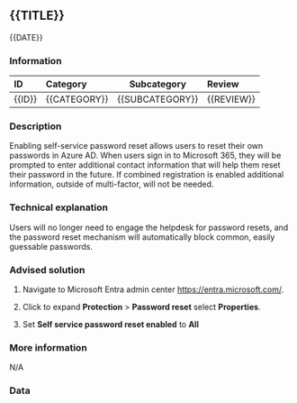 ## {{TITLE}}

{{DATE}}

###  Information

| ID     | Category     | Subcategory     | Review     |
| :----- | :----------- | --------------- | :--------- |
| {{ID}} | {{CATEGORY}} | {{SUBCATEGORY}} | {{REVIEW}} |

### Description

Enabling self-service password reset allows users to reset their own passwords in Azure AD. When users sign in to Microsoft 365, they will be prompted to enter additional contact information that will help them reset their password in the future. If combined registration is enabled additional information, outside of multi-factor, will not be needed.

### Technical explanation

Users will no longer need to engage the helpdesk for password resets, and the password reset mechanism will automatically block common, easily guessable passwords.

### Advised solution

1. Navigate to Microsoft Entra admin center https://entra.microsoft.com/.

2. Click to expand **Protection** > **Password reset** select **Properties**.

3. Set **Self service password reset enabled** to **All**

### More information

N/A


### Data